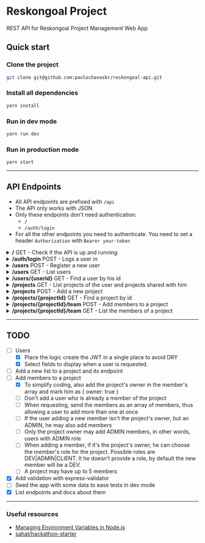 # Reskongoal Project
REST API for Reskongoal Project Management Web App

## Quick start

### Clone the project
```sh
git clone git@github.com:paulochavesbr/reskongoal-api.git
```

### Install all dependencies
```sh
yarn install
```

### Run in dev mode
```sh
yarn run dev
```

### Run in production mode
```sh
yarn start
```

-------------------------------------

## API Endpoints

- All API endpoints are prefixed with `/api`
- The API only works with JSON
- Only these endpoints don't need authentication:
  - `/`
  - `/auth/login`
- For all the other endpoints you need to authenticate. You need to set a header `Authorization` with `Bearer your-token`

</summary>
<details>
<summary><b>/</b> GET - Check if the API is up and running</summary>

</details>

<details>
<summary><b>/auth/login</b> POST - Logs a user in</summary>

- Request body

  ```json
  {
    "email": "paul@email.com",
    "password": "12345"
  }
  ```

- Response

  ```json
  {
    "token": "your-token",
    "email": "paul@email.com"
  }
  ```

</details>

<details>
<summary><b>/users</b> POST - Register a new user</summary>

- Constraints
  - The user email is unique
- Fields
  - `name [required]`
  - `email [required]`
  - `password [required]`
- Request body

  ```json
  {
    "name": "Paul",
    "email": "paul@email.com",
    "password": "12345"
  }
  ```
- Response

  - **201** - Created
  
    ```json
    {
      "token": "your-token",
      "email": "paul@email.com"
    }
    ```
    
</details>

<details>
<summary><b>/users</b> GET - List users</summary>

- Response

  ```json
  [
    {
      "_id": "58b59c61c537a718e6255bf5",
      "updatedAt": "2017-02-28T15:50:57.310Z",
      "createdAt": "2017-02-28T15:50:57.310Z",
      "name": "Paul",
      "email": "paul@email.com"
    }
  ]
  ```
</details>

<details>
<summary><b>/users/{userId}</b> GET - Find a user by his id</summary>

- All users can be found by providing his id
- Response

  ```json
  {
    "_id": "58b59c61c537a718e6255bf5",
    "name": "Paul",
    "email": "paul@email.com"
  }
  ```
</details>

<details>
<summary><b>/projects</b> GET - List projects of the user and projects shared with him</summary>

- Response

  ```json
  [
    {
      "_id": "58b5a16d3d80922497cc550a",
      "name": "Sample Project",
      "description": "Enjoy Reskongoal Project Management",
      "ownerId": "58b5a16d3d80922497cc5509",
      "team" : [],
      "lists": [{}],
      "backgroundColor": "white"
    }
  ]
  ```

</details>

<details>
<summary><b>/projects</b> POST - Add a new project</summary>

- If `lists` is `null`, then no list is gonna be created for this project
- If `lists` is omitted, then 3 default lists `To Do`, `Doing` and `Done` are gonna be created
- The default `backgroundColor` is `white`
- You may also inform members for the project
- Fields
  - `name [required]`
  - `description`
  - `backgroundColor`
  - `lists`
  - `team`
- Request

  ```json
  {
    "name": "Reskongoal Project",
    "description": "Project Management Web App",
    "backgroundColor": "blue",
    "lists": [
      {"pos": 0, "name": "TODO"},
      {"pos": 1, "name": "DOING"},
    ],
    "team": [
      {"_id": "58b5a16d3d80922497cc550a"}
    ]
  }
  ```

- Response

  ```json
  {
    "__v": 0,
    "updatedAt": "2017-02-28T17:28:44.733Z",
    "createdAt": "2017-02-28T17:28:44.733Z",
    "name": "Reskongoal Project",
    "description": "Project Management Web App",
    "ownerId": "58b5a16d3d80922497cc5509",
    "_id": "58b5b34cf691042eea4e93e5",
    "team": [
      {
        "_id": "58b5a16d3d80922497cc5509",
        "owner": true,
        "role": "ADMIN",
        "joinedAt": "2017-02-28T17:18:43.487Z"
      }
    ],
    "lists": [
      {
        "pos": 0,
        "name": "To Do",
        "_id": "58b5b34cf691042eea4e93e8",
        "createdAt": "2017-02-28T17:18:43.487Z"
      },
      {
        "pos": 1,
        "name": "Doing",
        "_id": "58b5b34cf691042eea4e93e7",
        "createdAt": "2017-02-28T17:18:43.487Z"
      },
      {
        "pos": 2,
        "name": "Done",
        "_id": "58b5b34cf691042eea4e93e6",
        "createdAt": "2017-02-28T17:18:43.487Z"
      }
    ],
    "backgroundColor": "blue"
  }
  ```

</details>

<details>
<summary><b>/projects/{projectId}</b> GET - Find a project by id</summary>

A user may access projects he owns or projects that have been shared with him

- Response

An array of projects

</details>

<details>
<summary><b>/projects/{projectId}/team</b> POST - Add members to a project</summary>

- You may not add a member twice in the same project
- Only the owner may add a member with ADMIN role in the project
- Only an admin member may add other members to a project
- The request body must be an array
- Fields
  - `_id [required]`: member id
  - `role`: member role in the project
- Request

  ```json
  {
    "team": [
      {"_id": "58b5b34cf691042eea4e93e6"},
      {"_id": "58b5b34cf691042eea4e93e7", "role": "ADMIN"},
    ]
  }
  ```

</details>

<details>
<summary><b>/projects/{projectId}/team</b> GET - List the members of a project</summary>


</details>

-------------------------------------

## TODO
- [ ] Users
  - [X] Place the logic create the JWT in a single place to avoid DRY
  - [X] Select fields to display when a user is requested.
- [ ] Add a new list to a project and its endpoint
- [ ] Add members to a project
  - [X] To simplify coding, also add the project's owner in the member's array and mark him as
        { owner: true }
  - [ ] Don't add a user who is already a member of the project
  - [ ] When requesting, send the members as an array of members, thus allowing a user to add
        more than one at once
  - [ ] If the user adding a new member isn't the project's owner, but an ADMIN, he may also 
        add members
  - [ ] Only the project owner may add ADMIN members, in other words, users with ADMIN role
  - [ ] When adding a member, if it's the project's owner, he can choose the member's role for the
        project. Possible roles are DEV|ADMIN|CLIENT. It he doesn't provide a role, by default 
        the new member will be a DEV.
  - [ ] A project may have up to 5 members
- [X] Add validation with express-validator
- [ ] Seed the app with some data to ease tests in dev mode
- [X] List endpoints and docs about them

-------------------------------------

### Useful resources
- [Managing Environment Variables in Node.js](https://medium.com/@rafaelvidaurre/managing-environment-variables-in-node-js-2cb45a55195f)
- [sahat/hackathon-starter](https://github.com/sahat/hackathon-starter/)

